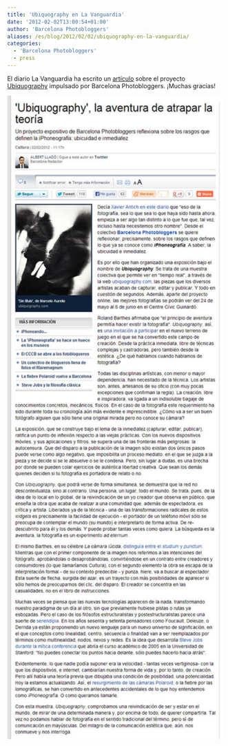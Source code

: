 ```yaml
---
title: 'Ubiquography en La Vanguardia'
date: '2012-02-02T13:00:54+01:00'
author: 'Barcelona Photobloggers'
aliases: /es/blog/2012/02/02/ubiquography-en-la-vanguardia/
categories:
  - 'Barcelona Photobloggers'
  - press
---
```


El diario La Vanguardia ha escrito
un <a href="http://www.lavanguardia.com/cultura/20120202/54247595516/ubiquography-aventura-teoria.html">artículo</a>
sobre el
proyecto <a href="http://barcelonaphotobloggers.org/2012/02/02/ubiquography-un-proyecto-de-reflexion-sobre-la-iphoneografia/">
Ubiquography</a> impulsado por Barcelona Photobloggers. ¡Muchas gracias!

<a href="http://www.lavanguardia.com/cultura/20120202/54247595516/ubiquography-aventura-teoria.html"><img src="ubiquography.es.jpg" alt="Ubiquography" width="500" height="1495" class="alignnone size-full wp-image-7480"></a>